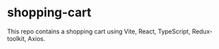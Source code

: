 # shopping-cart
This repo contains a shopping cart using Vite, React, TypeScript, Redux-toolkit, Axios.
